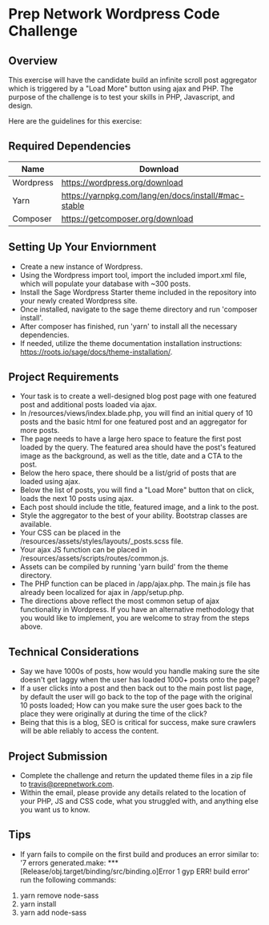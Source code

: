 # Prep Network Wordpress Code Challenge

## Overview

This exercise will have the candidate build an infinite scroll post aggregator which is triggered by a "Load More" button using ajax and PHP. The purpose of the challenge is to test your skills in PHP, Javascript, and design.

Here are the guidelines for this exercise:

## Required Dependencies

| Name      | Download                                             |
| --------- | ---------------------------------------------------- |
| Wordpress | https://wordpress.org/download                       |
| Yarn      | https://yarnpkg.com/lang/en/docs/install/#mac-stable |
| Composer  | https://getcomposer.org/download                     |

## Setting Up Your Enviornment

-   Create a new instance of Wordpress.
-   Using the Wordpress import tool, import the included import.xml file, which will populate your database with ~300 posts.
-   Install the Sage Wordpress Starter theme included in the repository into your newly created Wordpress site.
-   Once installed, navigate to the sage theme directory and run 'composer install'.
-   After composer has finished, run 'yarn' to install all the necessary dependencies.
-   If needed, utilize the theme documentation installation instructions: https://roots.io/sage/docs/theme-installation/.

## Project Requirements

-   Your task is to create a well-designed blog post page with one featured post and additional posts loaded via ajax.
-   In /resources/views/index.blade.php, you will find an initial query of 10 posts and the basic html for one featured post and an aggregator for more posts.
-   The page needs to have a large hero space to feature the first post loaded by the query. The featured area should have the post's featured image as the background, as well as the title, date and a CTA to the post.
-   Below the hero space, there should be a list/grid of posts that are loaded using ajax.
-   Below the list of posts, you will find a "Load More" button that on click, loads the next 10 posts using ajax.
-   Each post should include the title, featured image, and a link to the post.
-   Style the aggregator to the best of your ability. Bootstrap classes are available.
-   Your CSS can be placed in the /resources/assets/styles/layouts/\_posts.scss file.
-   Your ajax JS function can be placed in /resources/assets/scripts/routes/common.js.
-   Assets can be compiled by running 'yarn build' from the theme directory.
-   The PHP function can be placed in /app/ajax.php. The main.js file has already been localized for ajax in /app/setup.php.
-   The directions above reflect the most common setup of ajax functionality in Wordpress. If you have an alternative methodology that you would like to implement, you are welcome to stray from the steps above.

## Technical Considerations

-   Say we have 1000s of posts, how would you handle making sure the site doesn't get laggy when the user has loaded 1000+ posts onto the page?
-   If a user clicks into a post and then back out to the main post list page, by default the user will go back to the top of the page with the original 10 posts loaded; How can you make sure the user goes back to the place they were originally at during the time of the click?
-   Being that this is a blog, SEO is critical for success, make sure crawlers will be able reliably to access the content.

## Project Submission

-   Complete the challenge and return the updated theme files in a zip file to travis@prepnetwork.com.
-   Within the email, please provide any details related to the location of your PHP, JS and CSS code, what you struggled with, and anything else you want us to know.

## Tips
-   If yarn fails to compile on the first build and produces an error similar to: '7 errors generated.make: *** [Release/obj.target/binding/src/binding.o]Error 1 gyp ERR! build error' run the following commands: 
1) yarn remove node-sass 
2) yarn install 
3) yarn add node-sass

